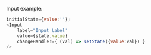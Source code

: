 Input example:

```js
initialState={value:''};
<Input 
	label="Input Label"
    value={state.value}
    changeHandler={ (val) => setState({value:val}) } 
/>
```
